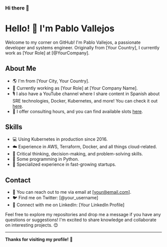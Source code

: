 ### Hi there 👋

# Hello! 👋 I'm Pablo Vallejos

Welcome to my corner on GitHub! I'm Pablo Vallejos, a passionate developer and systems engineer. Originally from [Your Country], I currently work as [Your Role] at [@YourCompany].

## About Me

- 🌎 I'm from [Your City, Your Country].
- 🚀 Currently working as [Your Role] at [Your Company Name].
- 🎙️ I also have a YouTube channel where I share content in Spanish about SRE technologies, Docker, Kubernetes, and more! You can check it out [here](link-to-channel).
- 💼 I offer consulting hours, and you can find available slots [here](consulting-link).

## Skills

- 💻 Using Kubernetes in production since 2016.
- ☁️ Experience in AWS, Terraform, Docker, and all things cloud-related.
- 🤔 Critical thinking, decision-making, and problem-solving skills.
- 🐍 Some programming in Python.
- 🚀 Specialized experience in fast-growing startups.

## Contact

- 📧 You can reach out to me via email at [your@email.com].
- 🐦 Find me on Twitter: [@your_username]
- 💼 Connect with me on LinkedIn: [Your LinkedIn Profile]

Feel free to explore my repositories and drop me a message if you have any questions or suggestions! I'm excited to share knowledge and collaborate on interesting projects. 😊

---
**Thanks for visiting my profile!** 🚀
